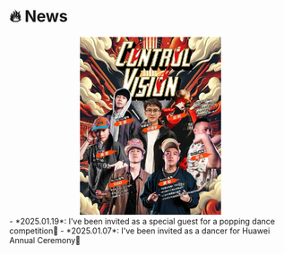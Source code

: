 # 🔥 News
<div class='paper-box'>
  <div class='paper-box-image' style="text-align: center;">
    <div>
      <img src='images/news.png' width="50%">
    </div>
  </div>
<div class='paper-box-text' markdown="1">
- *2025.01.19*: I've been invited as a special guest for a popping dance competition🎉 
- *2025.01.07*: I've been invited as a dancer for Huawei Annual Ceremony🎉 
</div>
</div>

